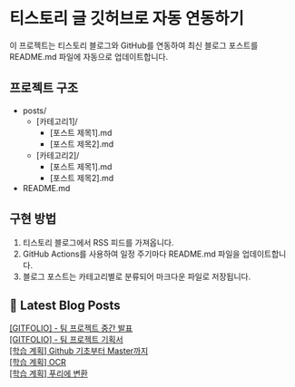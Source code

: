 
# 티스토리 글 깃허브로 자동 연동하기

이 프로젝트는 티스토리 블로그와 GitHub를 연동하여 최신 블로그 포스트를 README.md 파일에 자동으로 업데이트합니다.

## 프로젝트 구조

- posts/
  - [카테고리1]/
    - [포스트 제목1].md
    - [포스트 제목2].md
  - [카테고리2]/
    - [포스트 제목1].md
    - [포스트 제목2].md
- README.md

## 구현 방법

1. 티스토리 블로그에서 RSS 피드를 가져옵니다.
2. GitHub Actions를 사용하여 일정 주기마다 README.md 파일을 업데이트합니다.
3. 블로그 포스트는 카테고리별로 분류되어 마크다운 파일로 저장됩니다.

## 📕 Latest Blog Posts

<a href="https://eunmastudio.tistory.com/41">[GITFOLIO] - 팀 프로젝트 중간 발표</a></br><a href="https://eunmastudio.tistory.com/40">[GITFOLIO] - 팀 프로젝트 기획서</a></br><a href="https://eunmastudio.tistory.com/39">[학습 계획] Github 기초부터 Master까지</a></br><a href="https://eunmastudio.tistory.com/38">[학습 계획] OCR</a></br><a href="https://eunmastudio.tistory.com/37">[학습 계획] 푸리에 변환</a></br>